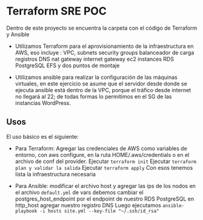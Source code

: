 # Terraform SRE POC

Dentro de este proyecto se encuentra la carpeta con el código de Terraform y Ansible

- Utilizamos Terraform para el aprovisionamiento de la infraestructura en AWS, eso incluye :
  VPC, subnets
  security  groups
  balanceador de carga
  registros DNS
  nat gateway
  internet gateway
  ec2 instances
  RDS PostgreSQL
  EFS y dos puntos de montaje

- Utilizamos ansible para realizar la configuración de las máquinas virtuales, en este ejercicio se asume que el servidor desde donde se ejecuta
  ansible está dentro de la VPC, porque el tráfico desde internet no llegará al 22; de todas formas lo permitimos en el SG de las instancias WordPress.



## Usos

El uso básico es el siguiente:

- Para Terraform:
  Agregar las credenciales de AWS como variables de entorno, con aws configure, en la ruta HOME/.aws/credentials o en el archivo de conf del provider.
  Ejecutar  `terraform init`
  Ejecutar  `terraform plan y validar la salida`
  Ejecutar  `terraform apply`
  Con esos tenemos lista la infraestructura necesaria

- Para Ansible:
  modificar el archivo host y agregar las ips de los nodos
  en el archivo `default.yml` de vars debemos cambiar el postgres_host_endpoint por el endpoint de nuestro RDS PostgreSQL
  en http_host agregar nuestro registro DNS
  Luego ejecutamos `ansible-playbook -i hosts site.yml --key-file "~/.ssh/id_rsa"`

